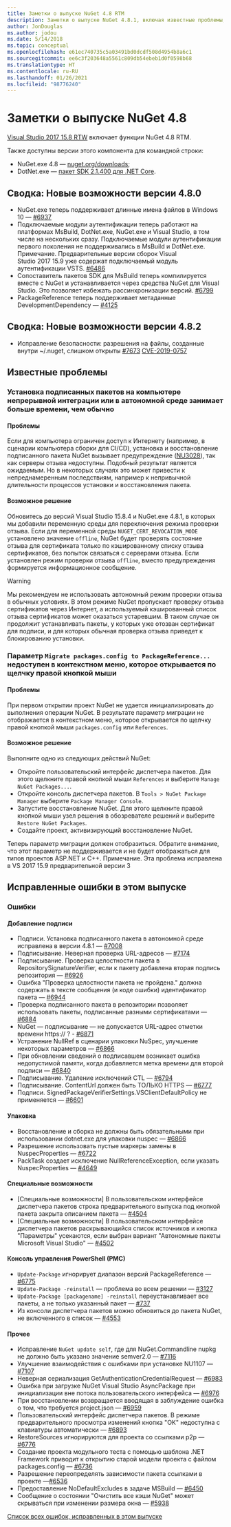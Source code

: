 ```yaml
---
title: Заметки о выпуске NuGet 4.8 RTM
description: Заметки о выпуске NuGet 4.8.1, включая известные проблемы, исправления ошибок, добавленные функции и запросы на изменение структуры.
author: JonDouglas
ms.author: jodou
ms.date: 5/14/2018
ms.topic: conceptual
ms.openlocfilehash: e61ec740735c5a03491bd0dcdf508d4954b8a6c1
ms.sourcegitcommit: ee6c3f203648a5561c809db54ebeb1d0f0598b68
ms.translationtype: HT
ms.contentlocale: ru-RU
ms.lasthandoff: 01/26/2021
ms.locfileid: "98776240"
---
```

# <a name="nuget-48-release-notes"></a>Заметки о выпуске NuGet 4.8

[Visual Studio 2017 15.8 RTW](https://www.visualstudio.com/news/releasenotes/vs2017-relnotes) включает функции NuGet 4.8 RTM.


Также доступны версии этого компонента для командной строки:
* NuGet.exe 4.8 — [nuget.org/downloads](https://nuget.org/downloads);
* DotNet.exe — [пакет SDK 2.1.400 для .NET Core](https://www.microsoft.com/net/download/visual-studio-sdks).


## <a name="summary-whats-new-in-480"></a>Сводка: Новые возможности версии 4.8.0
* NuGet.exe теперь поддерживает длинные имена файлов в Windows 10 — [#6937](https://github.com/NuGet/Home/issues/6937)
* Подключаемые модули аутентификации теперь работают на платформах MsBuild, DotNet.exe, NuGet.exe и Visual Studio, в том числе на нескольких сразу. Подключаемые модули аутентификации первого поколения не поддерживались в MsBuild и DotNet.exe. Примечание. Предварительные версии сборок Visual Studio 2017 15.9 уже содержат подключаемый модуль аутентификации VSTS. [#6486](https://github.com/NuGet/Home/issues/6486)
* Сопоставитель пакетов SDK для MsBuild теперь компилируется вместе с NuGet и устанавливается через средства NuGet для Visual Studio. Это позволяет избежать рассинхронизации версий. [#6799](https://github.com/NuGet/Home/issues/6799)
* PackageReference теперь поддерживает метаданные DevelopmentDependency — [#4125](https://github.com/NuGet/Home/issues/4125)

## <a name="summary-whats-new-in-482"></a>Сводка: Новые возможности версии 4.8.2

* Исправление безопасности: разрешения на файлы, созданные внутри ~/.nuget, слишком открыты [#7673](https://github.com/NuGet/Home/issues/7673) [CVE-2019-0757](https://portal.msrc.microsoft.com/en-us/security-guidance/advisory/CVE-2019-0757)

## <a name="known-issues"></a>Известные проблемы
### <a name="installing-signed-packages-on-a-ci-machine-or-in-an-offline-environment-takes-longer-than-usual"></a>Установка подписанных пакетов на компьютере непрерывной интеграции или в автономной среде занимает больше времени, чем обычно

#### <a name="issue"></a>Проблемы
Если для компьютера ограничен доступ к Интернету (например, в сценарии компьютера сборки для CI/CD), установка и восстановление подписанного пакета NuGet вызывает предупреждение ([NU3028](../reference/errors-and-warnings/nu3028.md)), так как серверы отзыва недоступны. Подобный результат является ожидаемым. Но в некоторых случаях это может привести к непреднамеренным последствиям, например к непривычной длительности процессов установки и восстановления пакета.

#### <a name="workaround"></a>Возможное решение
Обновитесь до версий Visual Studio 15.8.4 и NuGet.exe 4.8.1, в которых мы добавили переменную среды для переключения режима проверки отзыва.
Если для переменной среды `NUGET_CERT_REVOCATION_MODE` установлено значение `offline`, NuGet будет проверять состояние отзыва для сертификата только по кэшированному списку отзыва сертификатов, без попыток связаться с серверами отзыва. Если установлен режим проверки отзыва `offline`, вместо предупреждения формируется информационное сообщение.

> [!Warning]
> Мы рекомендуем не использовать автономный режим проверки отзыва в обычных условиях. В этом режиме NuGet пропускает проверку отзыва сертификатов через Интернет, а используемый кэшированный список отзыва сертификатов может оказаться устаревшим. В таком случае он продолжит устанавливать пакеты, у которых уже отозван сертификат для подписи, и для которых обычная проверка отзыва приведет к блокированию установки.

### <a name="the-migrate-packagesconfig-to-packagereference-option-is-not-available-in-the-right-click-context-menu"></a>Параметр `Migrate packages.config to PackageReference...` недоступен в контекстном меню, которое открывается по щелчку правой кнопкой мыши

#### <a name="issue"></a>Проблемы

При первом открытии проект NuGet не удается инициализировать до выполнения операции NuGet. В результате параметр миграции не отображается в контекстном меню, которое открывается по щелчку правой кнопкой мыши `packages.config` или `References`.

#### <a name="workaround"></a>Возможное решение

Выполните одно из следующих действий NuGet:
* Откройте пользовательский интерфейс диспетчера пакетов. Для этого щелкните правой кнопкой мыши `References` и выберите `Manage NuGet Packages...`.
* Откройте консоль диспетчера пакетов. В `Tools > NuGet Package Manager` выберите `Package Manager Console`.
* Запустите восстановление NuGet. Для этого щелкните правой кнопкой мыши узел решения в обозревателе решений и выберите `Restore NuGet Packages`.
* Создайте проект, активизирующий восстановление NuGet.

Теперь параметр миграции должен отобразиться. Обратите внимание, что этот параметр не поддерживается и не будет отображаться для типов проектов ASP.NET и C++.
Примечание. Эта проблема исправлена в VS 2017 15.9 предварительной версии 3

## <a name="issues-fixed-in-this-release"></a>Исправленные ошибки в этом выпуске

### <a name="bugs"></a>Ошибки
#### <a name="signing"></a>Добавление подписи
* Подписи. Установка подписанного пакета в автономной среде исправлена в версии 4.8.1 — [#7008](https://github.com/NuGet/Home/issues/7008)
* Подписывание. Неверная проверка URL-адресов — [#7174](https://github.com/NuGet/Home/issues/7174)
* Подписывание. Проверка целостности пакета в RepositorySignatureVerifier, если к пакету добавлена вторая подпись репозитория — [#6926](https://github.com/NuGet/Home/issues/6926)
* Ошибка "Проверка целостности пакета не пройдена." должна содержать в тексте сообщения (и коде ошибки) идентификатор пакета — [#6944](https://github.com/NuGet/Home/issues/6944)
* Проверка подписанного пакета в репозитории позволяет использовать пакеты, подписанные разными сертификатами — [#6884](https://github.com/NuGet/Home/issues/6884)
* NuGet — подписывание — не допускается URL-адрес отметки времени https:// ? - [#6871](https://github.com/NuGet/Home/issues/6871)
* Устранение NullRef в сценарии упаковки NuSpec, улучшение некоторых параметров — [#6866](https://github.com/NuGet/Home/issues/6866)
* При обновлении сведений о подписавшем возникает ошибка недопустимой памяти, когда добавляется метка времени для второй подписи — [#6840](https://github.com/NuGet/Home/issues/6840)
* Подписывание. Удаление исключений CTL — [#6794](https://github.com/NuGet/Home/issues/6794)
* Подписывание. ContentUrl должен быть ТОЛЬКО HTTPS — [#6777](https://github.com/NuGet/Home/issues/6777)
* Подписи.  SignedPackageVerifierSettings.VSClientDefaultPolicy не применяется — [#6601](https://github.com/NuGet/Home/issues/6601)


#### <a name="pack"></a>Упаковка
* Восстановление и сборка не должны быть обязательными при использовании dotnet.exe для упаковки nuspec — [#6866](https://github.com/NuGet/Home/issues/6866)
* Разрешение использовать пустые маркеры замены в NuspecProperties — [#6722](https://github.com/NuGet/Home/issues/6722)
* PackTask создает исключение NullReferenceException, если указать NuspecProperties — [#4649](https://github.com/NuGet/Home/issues/4649)

#### <a name="accessibility"></a>Специальные возможности
* [Специальные возможности] В пользовательском интерфейсе диспетчера пакетов строка предварительного выпуска под кнопкой пакета закрыта описанием пакета — [#4504](https://github.com/NuGet/Home/issues/4504)
* [Специальные возможности] В пользовательском интерфейсе диспетчера пакетов раскрывающийся список источников и кнопка "Параметры" усекаются, если выбран вариант "Автономные пакеты Microsoft Visual Studio" — [#4502](https://github.com/NuGet/Home/issues/4502)

#### <a name="powershell-management-console-pmc"></a>Консоль управления PowerShell (PMC)
* `Update-Package` игнорирует диапазон версий PackageReference — [#6775](https://github.com/NuGet/Home/issues/6775)
* `Update-Package -reinstall` — проблема во всем решении — [#3127](https://github.com/NuGet/Home/issues/3127)
* `Update-Package [packagename] -reinstall` переустанавливает все пакеты, а не только указанный пакет — [#737](https://github.com/NuGet/Home/issues/737)
* Из консоли диспетчера пакетов можно обновиться до пакета NuGet, не включенного в список — [#4553](https://github.com/NuGet/Home/issues/4553)

#### <a name="misc"></a>Прочее
* Исправление `NuGet update self`, где для NuGet.Commandline nupkg не должно быть указано значение semver2.0 — [#7116](https://github.com/NuGet/Home/issues/7116)
* Улучшение взаимодействия с ошибками при установке NU1107 — [#7107](https://github.com/NuGet/Home/issues/7107)
* Неверная сериализация GetAuthenticationCredentialRequest — [#6983](https://github.com/NuGet/Home/issues/6983)
* Ошибка при загрузке NuGet Visual Studio AsyncPackage при инициализации вне потока пользовательского интерфейса — [#6976](https://github.com/NuGet/Home/issues/6976)
* При восстановлении возвращается вводящая в заблуждение ошибка о том, что требуется project.json — [#6959](https://github.com/NuGet/Home/issues/6959)
* Пользовательский интерфейс диспетчера пакетов. В режиме предварительного просмотра изменений кнопка "ОК" недоступна с клавиатуры автоматически — [#6893](https://github.com/NuGet/Home/issues/6893)
* RestoreSources игнорируются для проекта со ссылками p2p — [#6776](https://github.com/NuGet/Home/issues/6776)
* Создание проекта модульного теста с помощью шаблона .NET Framework приводит к открытию старой модели проекта с файлом packages.config — [#6736](https://github.com/NuGet/Home/issues/6736)
* Разрешение переопределять зависимости пакета ссылками в проекте —[#6536](https://github.com/NuGet/Home/issues/6536)
* Предоставление NoDefaultExcludes в задаче MSBuild — [#6450](https://github.com/NuGet/Home/issues/6450)
* Сообщение о состоянии "Очистить все кэши NuGet" может скрываться при изменении размера окна — [#5938](https://github.com/NuGet/Home/issues/5938)


[Список всех ошибок, исправленных в этом выпуске](https://github.com/NuGet/Home/issues?q=is%3Aissue+is%3Aclosed+milestone%3A%224.8")
